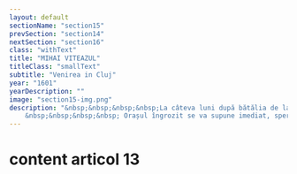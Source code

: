 ```yaml
---
layout: default
sectionName: "section15"
prevSection: "section14"
nextSection: "section16"
class: "withText"
title: "MIHAI VITEAZUL"
titleClass: "smallText"
subtitle: "Venirea in Cluj"
year: "1601"
yearDescription: ""
image: "section15-img.png"
description: "&nbsp;&nbsp;&nbsp;&nbsp;La câteva luni după bătălia de la Guruslău (3 august 1601), <em>Mihai Viteazul</em> se întoarce biruitor la Cluj în fruntea armatei sale și alături de Basta și Mihail Székely.</br>
	&nbsp;&nbsp;&nbsp;&nbsp; Orașul îngrozit se va supune imediat, speriat fiind de posibile represalii ale lui Mihai după uciderea lui Novac. O parte dintre nobilii care îl executaseră pe Novac au venit cerând îndurare, o parte au fugit de teamă din oraș."
---
```


# content articol 13
